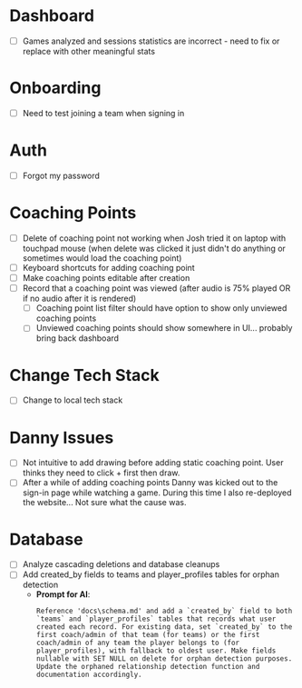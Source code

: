 # Dashboard
* [ ] Games analyzed and sessions statistics are incorrect - need to fix or replace with other meaningful stats

# Onboarding
* [ ] Need to test joining a team when signing in

# Auth
* [ ] Forgot my password

# Coaching Points
* [ ] Delete of coaching point not working when Josh tried it on laptop with touchpad mouse (when delete was clicked it just didn't do anything or sometimes would load the coaching point)
* [ ] Keyboard shortcuts for adding coaching point
* [ ] Make coaching points editable after creation
* [ ] Record that a coaching point was viewed (after audio is 75% played OR if no audio after it is rendered)
    * [ ] Coaching point list filter should have option to show only unviewed coaching points
    * [ ] Unviewed coaching points should show somewhere in UI... probably bring back dashboard

# Change Tech Stack
* [ ] Change to local tech stack

# Danny Issues
* [ ] Not intuitive to add drawing before adding static coaching point. User thinks they need to click + first then draw.
* [ ] After a while of adding coaching points Danny was kicked out to the sign-in page while watching a game. During this time I also re-deployed the website... Not sure what the cause was.

# Database
* [ ] Analyze cascading deletions and database cleanups
* [ ] Add created_by fields to teams and player_profiles tables for orphan detection
    * **Prompt for AI**: 
        ```
        Reference 'docs\schema.md' and add a `created_by` field to both `teams` and `player_profiles` tables that records what user created each record. For existing data, set `created_by` to the first coach/admin of that team (for teams) or the first coach/admin of any team the player belongs to (for player_profiles), with fallback to oldest user. Make fields nullable with SET NULL on delete for orphan detection purposes. Update the orphaned relationship detection function and documentation accordingly.
        ```

